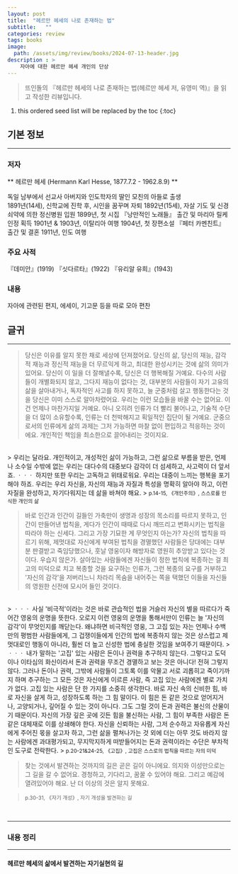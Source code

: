 ```yaml
---
layout: post
title:  "헤르만 헤세의 나로 존재하는 법"
subtitle:   ""
categories: review
tags: books
image:
  path: /assets/img/review/books/2024-07-13-header.jpg
description : >
    자아에 대한 헤르만 헤세 개인의 단상
---
```


>  뜨인돌의 『헤르만 헤세의 나로 존재하는 법(헤르만 헤세 저, 유영미 역)』을 읽고 작성한 리뷰입니다.

<!--more-->

1. this ordered seed list will be replaced by the toc
{:toc}

## 기본 정보
---
### 저자
** 헤르만 헤세 (Hermann Karl Hesse, 1877.7.2 - 1962.8.9) **   
   
독일 남부에서 선교사 아버지와 인도학자의 딸인 모친의 아들로 출생       
1891년(14세), 신학교에 진학 후, 시인을 꿈꾸며 자퇴
1892년(15세), 자살 기도 및 신경쇠약에 의한 정신병원 입원
1899년, 첫 시집 『낭만적인 노래들』 출간 및 마리아 릴케 인정 획득
1901년 & 1903년, 이탈리아 여행
1904년, 첫 장편소설 『페터 카멘친트』 출간 및 결혼 
1911년, 인도 여행   

### 주요 사적   
『데미안』(1919)
『싯다르타』(1922)
『유리알 유희』(1943)

### 내용
자아에 관련된 편지, 에세이, 기고문 등을 따로 모아 편찬

## 글귀
---

> 당신은 이유를 알지 못한 채로 세상에 던져졌어요. 당신의 삶, 당신의 재능, 감각적 재능과 정신적 재능을 더 무르익게 하고, 최대한 완성시키는 것에 삶의 의미가 있어요. 당신이 이 일을 더 잘해낼수록, 당신은 더 행복해질 거예요. 다수의 사람들이 개별화되지 않고, 그다지 재능이 없다는 것, 대부분의 사람들이 자기 고유의 삶을 살아내거나, 독자적인 사고를 하지 못하고, 늘 군중처럼 살고 행동한다는 것을 당신은 이미 스스로 알아차렸어요. 우리는 이런 모습들을 바꿀 수는 없어요. 이건 언제나 마찬가지일 거예요. 아니 오히려 인류가 더 빨리 불어나고, 기술적 수단을 더 많이 소유할수록, 인류는 더 천박해지고 획일적인 집단이 될 거예요. 군중으로서의 인류에게 삶의 과제는 그저 가능하면 마찰 없이 편입하고 적응하는 것이에요. 개인적인 책임을 최소한으로 끌어내리는 것이지요.
<br/>
> 우리는 달라요. 개인적이고, 개성적인 삶이 가능하고, 그런 삶으로 부름을 받은, 언제나 소수일 수밖에 없는 우리는 대다수의 대중보다 감각이 더 섬세하고, 사고력이 더 앞서죠. ㆍㆍㆍ 하지만 또한 우리는 고독하고 위태로워요. 우리는 대중이 느끼는 행복을 포기해야 하죠. 우리는 우리 자신을, 자신의 재능과 자질과 특성을 명확히 알아야 하고, 이런 자질을 완성하고, 자기다워지는 데 삶을 바쳐야 해요.
> <small class="figcaption">p.14-15, 《개인주의》, 스스로를 인식한 개인의 삶</small>

<br/>

> 바로 인간과 인간이 길들인 가축만이 생명과 성장의 목소리를 따르지 못하고, 인간이 만들어낸 법칙을, 게다가 인간이 때때로 다시 깨뜨리고 변화시키는 법칙을 따라야 하는 신세다. 그리고 가장 기묘한 게 무엇인지 아는가? 자신의 법칙을 따르기 위해, 제멋대로 자신에게 부여된 법칙을 경멸했던 사람들은 당대에는 대부분 판결받고 죽임당했으나, 훗날 영웅이자 해방자로 영원히 추앙받고 있다는 것이다. 우습지 않은가. 살아있는 사람들에겐 자신들이 정한 법칙에 복종하는 걸 최고의 미덕으로 치고 복종할 것을 요구하는 인류가, 그런 복종의 요구를 거부하고 '자신의 감각'을 저버리느니 차라리 목숨을 내어주는 쪽을 택했던 이들을 자신들의 영원한 신전에 모시어 들인 것이다.
<br/>
> ㆍㆍㆍ 사실 '비극적'이라는 것은 바로 관습적인 법을 거슬러 자신의 별을 따르다가 죽어간 영웅의 운명을 뜻한다. 오로지 이런 영웅의 운명을 통해서만이 인류는 늘 '자신의 감각'이 무엇인지를 깨닫는다. 왜냐하면 비극적인 영웅, 그 고집 있는 자는 언제나 수백만의 평범한 사람들에게, 그 겁쟁이들에게 인간의 법에 복종하지 않는 것은 상스럽고 제멋대로인 행동이 아니라, 훨씬 더 높고 신성한 법에 충실한 것임을 보여주기 때문이다.
> ㆍㆍㆍ 내가 말하는 '고집' 있는 사람은 돈이나 권력을 추구하지 않는다. 그렇다고 도덕이나 이타심의 화신이라서 돈과 권력을 무조건 경멸하고 보는 것은 아니다! 전혀 그렇지 않다. 그러나 돈이나 권력, 그밖에 사람들이 그토록 이를 악물고 서로 괴롭히고 죽이기까지 하며 추구하는 그 모든 것은 자신에게 이르른 사람, 즉 고집 있는 사람에겐 별로 가치가 없다. 고집 있는 사람은 단 한 가지를 소중히 생각한다. 바로 자신 속의 신비한 힘, 바로 자신을 살게 하고, 성장하도록 하는 그 힘 말이다. 이 힘은 돈 같은 것으로 얻어지거나, 고양되거나, 깊어질 수 있는 것이 아니다. 그도 그럴 것이 돈과 권력은 불신의 산물이기 때문이다. 자신의 가장 깊은 곳에 깃든 힘을 불신하는 사람, 그 힘이 부족한 사람은 돈 같은 대체재로 이를 상쇄해야 한다. 자신을 신뢰하는 사람, 그저 순수하고 자유롭게 자신에게 주어진 몫을 살고자 하고, 그런 삶을 펼쳐나가는 것 외에 더는 아무 것도 바라지 않는 사람에겐 과대평가되고, 무지막지하게 떠받들어지는 돈과 권력이라는 수단은 부차적인 도구로 전락한다.
> <small class="figcaption">p.20-21&24-25, 《고집》, 고집은 스스로의 법칙을 따르는 자의 미덕</small>
    
<br/>

> 찾는 것에서 발견하는 것까지의 길은 곧은 길이 아니에요. 의지와 이성만으로는 그 길을 갈 수 없어요. 경청하고, 기다리고, 꿈꿀 수 있어야 해요. 그리고 예감에 열려있어야 해요. 난 더 이상의 것은 알지 못해요.

> <small class="figcaption">p.30-31, 《자기 개성》, 자기 개성을 발견하는 길</small>
    
<br/>

---
### 내용 정리
---
#### 헤르만 헤세의 삶에서 발견하는 자기실현의 길